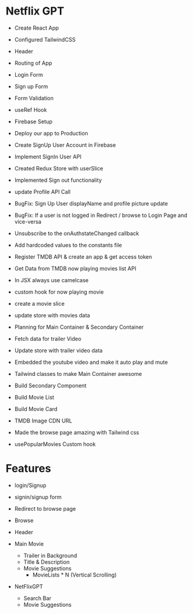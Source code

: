 # Netflix GPT

- Create React App
- Configured TailwindCSS
- Header
- Routing of App
- Login Form
- Sign up Form
- Form Validation
- useRef Hook
- Firebase Setup
- Deploy our app to Production
- Create SignUp User Account in Firebase
- Implement SignIn User API
- Created Redux Store with userSlice
- Implemented Sign out functionality
- update Profile API Call
- BugFix: Sign Up User displayName and profile picture update
- BugFix: If a user is not logged in Redirect / browse to Login Page and vice-versa
- Unsubscribe to the onAuthstateChanged callback
- Add hardcoded values to the constants file
- Register TMDB API & create an app & get access token
- Get Data from TMDB now playing movies list API
  <!-- API KEY -->
  <!-- 2d879f5c7d78509de3822cdf1ce201df -->
  <!-- API Read Access Token -->
  <!-- eyJhbGciOiJIUzI1NiJ9.eyJhdWQiOiIyZDg3OWY1YzdkNzg1MDlkZTM4MjJjZGYxY2UyMDFkZiIsInN1YiI6IjY1ZDZmZjE0OWFmMTcxMDE3YjU4ZjNjZSIsInNjb3BlcyI6WyJhcGlfcmVhZCJdLCJ2ZXJzaW9uIjoxfQ.rxBq5VBOLQdvRh2X1c6PS47LtHcw2jJ6usJyE4Bczxk -->

- In JSX always use camelcase
- custom hook for now playing movie
- create a movie slice
- update store with movies data
- Planning for Main Container & Secondary Container
- Fetch data for trailer Video
- Update store with trailer video data
- Embedded the youtube video and make it auto play and mute
- Tailwind classes to make Main Container awesome
- Build Secondary Component
- Build Movie List
- Build Movie Card
- TMDB Image CDN URL
- Made the browse page amazing with Tailwind css
- usePopularMovies Custom hook

# Features

- login/Signup
- signin/signup form
- Redirect to browse page

- Browse
- Header
- Main Movie

  - Trailer in Background
  - Title & Description
  - Movie Suggestions
    - MovieLists \* N
      (Vertical Scrolling)

- NetFlixGPT
  - Search Bar
  - Movie Suggestions
